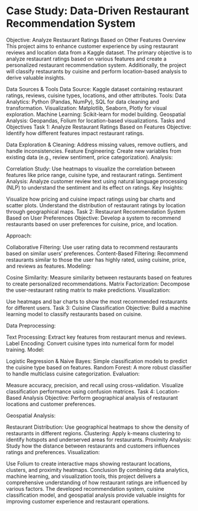 # Case Study: Data-Driven Restaurant Recommendation System
Objective: Analyze Restaurant Ratings Based on Other Features
Overview
This project aims to enhance customer experience by using restaurant reviews and location data from a Kaggle dataset. The primary objective is to analyze restaurant ratings based on various features and create a personalized restaurant recommendation system. Additionally, the project will classify restaurants by cuisine and perform location-based analysis to derive valuable insights.

Data Sources & Tools
Data Source: Kaggle dataset containing restaurant ratings, reviews, cuisine types, locations, and other attributes.
Tools:
Data Analytics: Python (Pandas, NumPy), SQL for data cleaning and transformation.
Visualization: Matplotlib, Seaborn, Plotly for visual exploration.
Machine Learning: Scikit-learn for model building.
Geospatial Analysis: Geopandas, Folium for location-based visualizations.
Tasks and Objectives
Task 1: Analyze Restaurant Ratings Based on Features
Objective: Identify how different features impact restaurant ratings.

Data Exploration & Cleaning: Address missing values, remove outliers, and handle inconsistencies.
Feature Engineering: Create new variables from existing data (e.g., review sentiment, price categorization).
Analysis:

Correlation Study: Use heatmaps to visualize the correlation between features like price range, cuisine type, and restaurant ratings.
Sentiment Analysis: Analyze customer review text using natural language processing (NLP) to understand the sentiment and its effect on ratings.
Key Insights:

Visualize how pricing and cuisine impact ratings using bar charts and scatter plots.
Understand the distribution of restaurant ratings by location through geographical maps.
Task 2: Restaurant Recommendation System Based on User Preferences
Objective: Develop a system to recommend restaurants based on user preferences for cuisine, price, and location.

Approach:

Collaborative Filtering: Use user rating data to recommend restaurants based on similar users’ preferences.
Content-Based Filtering: Recommend restaurants similar to those the user has highly rated, using cuisine, price, and reviews as features.
Modeling:

Cosine Similarity: Measure similarity between restaurants based on features to create personalized recommendations.
Matrix Factorization: Decompose the user-restaurant rating matrix to make predictions.
Visualization:

Use heatmaps and bar charts to show the most recommended restaurants for different users.
Task 3: Cuisine Classification
Objective: Build a machine learning model to classify restaurants based on cuisine.

Data Preprocessing:

Text Processing: Extract key features from restaurant menus and reviews.
Label Encoding: Convert cuisine types into numerical form for model training.
Model:

Logistic Regression & Naive Bayes: Simple classification models to predict the cuisine type based on features.
Random Forest: A more robust classifier to handle multiclass cuisine categorization.
Evaluation:

Measure accuracy, precision, and recall using cross-validation.
Visualize classification performance using confusion matrices.
Task 4: Location-Based Analysis
Objective: Perform geographical analysis of restaurant locations and customer preferences.

Geospatial Analysis:

Restaurant Distribution: Use geographical heatmaps to show the density of restaurants in different regions.
Clustering: Apply k-means clustering to identify hotspots and underserved areas for restaurants.
Proximity Analysis: Study how the distance between restaurants and customers influences ratings and preferences.
Visualization:

Use Folium to create interactive maps showing restaurant locations, clusters, and proximity heatmaps.
Conclusion
By combining data analytics, machine learning, and visualization tools, this project delivers a comprehensive understanding of how restaurant ratings are influenced by various factors. The developed recommendation system, cuisine classification model, and geospatial analysis provide valuable insights for improving customer experience and restaurant operations.

